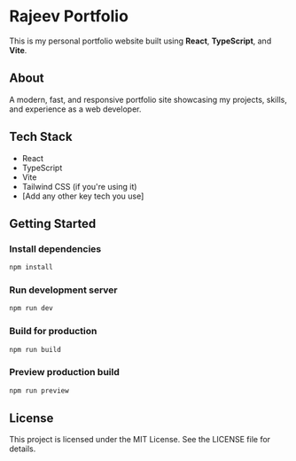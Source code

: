 # Rajeev Portfolio

This is my personal portfolio website built using **React**, **TypeScript**, and **Vite**.

## About

A modern, fast, and responsive portfolio site showcasing my projects, skills, and experience as a web developer.

## Tech Stack

- React
- TypeScript
- Vite
- Tailwind CSS (if you're using it)
- [Add any other key tech you use]


## Getting Started

### Install dependencies
```bash
npm install
```

### Run development server
```bash
npm run dev
```

### Build for production
```bash
npm run build
```

### Preview production build
```bash
npm run preview
```

## License
This project is licensed under the MIT License. See the LICENSE file for details.
